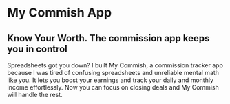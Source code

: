 # My Commish App
## Know Your Worth. The commission app keeps you in control
<p>
Spreadsheets got you down?
I built My Commish, a commission tracker app because I was tired of confusing spreadsheets and unreliable mental math like you. 
It lets you boost your earnings and track your daily and monthly income effortlessly. 
Now you can focus on closing deals and My Commish will handle the rest.
</p>